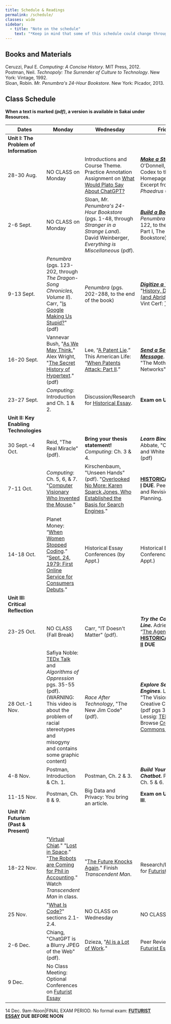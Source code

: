 ```yaml
---
title: Schedule & Readings
permalink: /schedule/
classes: wide
sidebar:
  - title: "Note on the schedule"
    text: "*Keep in mind that some of this schedule could change throughout the semester. However, if anything changes I'll update this page, and I'll be sure to give you plenty of advance notice.*"
---
```


## Books and Materials

Ceruzzi, Paul E. *Computing: A Concise History*. MIT Press, 2012.  
Postman, Neil. *Technopoly: The Surrender of Culture to Technology*. New York: Vintage, 1992.  
Sloan, Robin. *Mr. Penumbra's 24-Hour Bookstore*. New York: Picador, 2013.

## Class Schedule

**When a text is marked *(pdf)*, a version is available in Sakai under Resources.**

Dates|Monday|Wednesday|Friday
--|---|---|---
|**Unit I: The Problem of Information**
28-30 Aug.|NO CLASS on Monday|Introductions and Course Theme. Practice Annotation Assignment on [What Would Plato Say About ChatGPT?](https://www.nytimes.com/2022/12/15/opinion/chatgpt-education-ai-technology.html)|[***Make a Stop Sign***](/CIS115/exercises/stopsign). O'Donnell, "From the Codex to the Homepage" (pdf). Excerpt from *Phaedrus* (pdf).
2-6 Sept.|NO CLASS on Monday|Sloan, *Mr. Penumbra's 24-Hour Bookstore* (pgs. 1-48, through *Stranger in a Strange Land*). David Weinberger, *Everything is Miscellaneous* (pdf).|[***Build a Book***](/CIS115/exercises/book). *Penumbra* (pgs. 49-122, to the end of Part I, The Bookstore).
9-13 Sept.|*Penumbra* (pgs. 123-202, through *The Dragon-Song Chronicles, Volume II*). Carr, "[Is Google Making Us Stupid?](http://www.theatlantic.com/magazine/archive/2008/07/is-google-making-us-stupid/306868/)" (pdf)|*Penumbra* (pgs. 202-288, to the end of the book)|[***Digitize a Text***](/CIS115/exercises/digitize). "[History, Digitized (and Abridged)](http://www.nytimes.com/2007/03/10/business/yourmoney/11archive.html?ref=business)." Vint Cerf: [TEDx Talk](https://www.youtube.com/watch?reload=9&v=GV0A82TCrf0)
16-20 Sept.|Vannevar Bush, "[As We May Think.](http://www.theatlantic.com/magazine/archive/1945/07/as-we-may-think/303881/)" Alex Wright, "[The Secret History of Hypertext](https://www.theatlantic.com/technology/archive/2014/05/in-search-of-the-proto-memex/371385/)." (pdf)|Lee, “[A Patent Lie](http://www.nytimes.com/2007/06/09/opinion/09lee.html?_r=1&oref=slogin).” This American Life: “[When Patents Attack: Part II](http://www.thisamericanlife.org/radio-archives/episode/496/when-patents-attack-part-two).”|[***Send a Secret Message***](/CIS115/exercises/secret). Standage, "The Mother of All Networks" (pdf).|
23-27 Sept.|*Computing*: Introduction and Ch. 1 & 2.|Discussion/Research for [Historical Essay](/CIS115/assignments/historical-essay).|**Exam on Unit I**
|**Unit II: Key Enabling Technologies**
30 Sept.-4 Oct.|Reid, "The Real Miracle" (pdf).|**Bring your thesis statement!** *Computing*: Ch. 3 & 4.|***Learn Binary***. Abbate, "Cold War and White Heat." (pdf)
7-11 Oct.|*Computing*: Ch. 5, 6, & 7. "[Computer Visionary Who Invented the Mouse](http://www.nytimes.com/2013/07/04/technology/douglas-c-engelbart-inventor-of-the-computer-mouse-dies-at-88.html)."|Kirschenbaum, "Unseen Hands" (pdf). "[Overlooked No More: Karen Sparck Jones, Who Established the Basis for Search Engines](https://www.nytimes.com/2019/01/02/obituaries/karen-sparck-jones-overlooked.html)."|**[HISTORICAL ESSAY I](/CIS115/assignments/historical-essay) DUE**. Peer Review and Revision Planning.
14-18 Oct.|Planet Money: “[When Women Stopped Coding](https://www.npr.org/sections/money/2014/10/17/356944145/episode-576-when-women-stopped-coding).” “[Sept. 24, 1979: First Online Service for Consumers Debuts](https://www.wired.com/2009/09/0924compuserve-launches/)."|Historical Essay Conferences (by Appt.)|Historical Essay Conferences (by Appt.)
|**Unit III: Critical Reflection**
23-25 Oct.|NO CLASS (Fall Break)|Carr, "IT Doesn't Matter" (pdf).|***Try the Command Line.*** Adrien Chen, “[The Agency](https://www.nytimes.com/2015/06/07/magazine/the-agency.html).” **[HISTORICAL ESSAY II](/CIS115/assignments/historical-essay-revision) DUE**
28 Oct.-1 Nov.|Safiya Noble: [TEDx Talk](https://youtu.be/UXuJ8yQf6dI) and *Algorithms of Oppression* pgs. 35-55 (pdf). (WARNING: This video is about the problem of racial stereotypes and misogyny and contains some graphic content)|*Race After Technology*, "The New Jim Code" (pdf).|***Explore Search Engines***. Lessig, "The Vision for the Creative Commons" (pdf pgs 36-49). Lessig: [TED Talk](https://www.ted.com/talks/lawrence_lessig_laws_that_choke_creativity). Browse [Creative Commons website](https://creativecommons.org/).
4-8 Nov.|Postman, Introduction & Ch. 1.|Postman, Ch. 2 & 3.|***Build Your Own Chatbot.*** Postman, Ch. 5 & 6.
11-15 Nov.|Postman, Ch. 8 & 9.|Big Data and Privacy: You bring an article.|**Exam on Units II & III**.
|**Unit IV: Futurism (Past & Present)**
18-22 Nov.|"[Virtual Chiat](http://www.wired.com/wired/archive/2.07/chiat.html)." "[Lost in Space](http://www.wired.com/wired/archive/7.02/chiat.html)." "[The Robots are Coming for Phil in Accounting](https://www.nytimes.com/2021/03/06/business/the-robots-are-coming-for-phil-in-accounting.html)." Watch *Transcendent Man* in class.|"[The Future Knocks Again](http://www.nytimes.com/2008/07/10/garden/10disney.html)." Finish *Transcendent Man*.|Research/Discussion for [Futurist Essay](/CIS115/assignments/futurist-essay).
25 Nov.|"[What Is Code?](https://www.bloomberg.com/graphics/2015-paul-ford-what-is-code/#lets-begin)" sections 2.1-2.4.|NO CLASS on Wednesday|NO CLASS on Friday
2-6 Dec.|Chiang, "ChatGPT is a Blurry JPEG of the Web" (pdf).|Dzieza, "[AI is a Lot of Work](https://www.theverge.com/features/23764584/ai-artificial-intelligence-data-notation-labor-scale-surge-remotasks-openai-chatbots)."|Peer Review of [Futurist Essay](/CIS115/assignments/futurist-essay).
9 Dec.|No Class Meeting: Optional Conferences on [Futurist Essay](/CIS115/assignments/futurist-essay)

14 Dec. 9am-Noon|FINAL EXAM PERIOD. No formal exam: **[FUTURIST ESSAY](/CIS115/assignments/futurist-essay) DUE BEFORE NOON**
